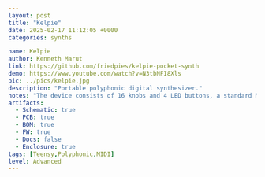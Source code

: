 ```yaml
---
layout: post
title: "Kelpie"
date: 2025-02-17 11:12:05 +0000
categories: synths

name: Kelpie
author: Kenneth Marut
link: https://github.com/friedpies/kelpie-pocket-synth
demo: https://www.youtube.com/watch?v=N3tbNFI8Xls
pic: ../pics/kelpie.jpg
description: "Portable polyphonic digital synthesizer."
notes: "The device consists of 16 knobs and 4 LED buttons, a standard MIDI input, 1/4 mono output, 1/8 stereo output, and a micro-USB input (for programming). The goal of this project was to create a budget digital synthesizer for all experience levels that could be easily interfaced with a MIDI keyboard and used in live performances. This is a no-frills synthesizer, with no presets, arpeggiator, or storage. "
artifacts:
  - Schematic: true
  - PCB: true
  - BOM: true
  - FW: true
  - Docs: false
  - Enclosure: true
tags: [Teensy,Polyphonic,MIDI]
level: Advanced
---
```


